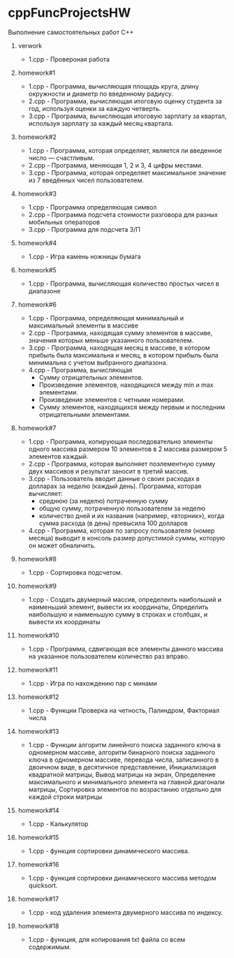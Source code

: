 # cppFuncProjectsHW
Выполнение самостоятельных работ C++

1. verwork
   - 1.cpp - Провероная работа

1. homework#1
   - 1.cpp - Программа, вычисляющая площадь круга, длину окружности и диаметр по введенному радиусу.
   - 2.cpp - Программа, вычисляющая итоговую оценку студента за год, используя оценки за каждую четверть.
   - 3.cpp - Программа, вычисляющая итоговую зарплату за квартал, используя зарплату за каждый месяц квартала.
2. homework#2
   - 1.cpp - Программа, которая определяет, является ли введенное число — счастливым.
   - 2.cpp - Программа, меняющая 1, 2 и 3, 4 цифры местами.
   - 3.cpp - Программа, которая определяет максимальное значение из 7 введённых чисел пользователем.
3. homework#3
   - 1.cpp - Программа определяющая символ
   - 2.cpp - Программа подсчета стоимости разговора для разных мобильных операторов
   - 3.cpp - Программа для подсчета З/П
4. homework#4
   - 1.cpp - Игра камень ножницы бумага
5. homework#5
   - 1.cpp - Программа, вычисляющая количество простых чисел в диапазоне
6. homework#6
   - 1.cpp - Программа, определяющая минимальный и максимальный элементы в массиве
   - 2.cpp - Программа, находящая сумму элементов в массиве, значения которых меньше указанного пользователем.
   - 3.cpp - Программа, находящая месяц в массиве, в котором прибыль была максимальна и месяц, в котором прибыль была минимальна с учетом выбранного диапазона.
   - 4.cpp - Программа, вычисляющая
       - Сумму отрицательных элементов.
       - Произведение элементов, находящихся между min и max элементами.
       - Произведение элементов с четными номерами.
       - Сумму элементов, находящихся между первым и последним отрицательными элементами.
7. homework#7
   - 1.cpp - Программа, копирующая последовательно элементы одного массива размером 10 элементов в 2 массива размером 5 элементов каждый.
   - 2.cpp - Программа, которая выполняет поэлементную сумму двух массивов и результат заносит в третий массив.
   - 3.cpp - Пользователь вводит данные о своих расходах в долларах за неделю (каждый день). Программа, которая вычисляет:
       - среднюю (за неделю) потраченную сумму
       - общую сумму, потраченную пользователем за неделю
       - количество дней и их названия (например, «вторник»), когда сумма расхода (в день) превысила 100 долларов
   - 4.cpp - Программа, которая по запросу пользователя (номер месяца) выводит в консоль размер допустимой суммы, которую он может обналичить.
8. homework#8
   - 1.cpp - Сортировка подсчетом.
9. homework#9
   - 1.cpp - Создать двумерный массив, определеить наибольший и наименьший элемент, вывести их координаты, Определить наибольшую и наименьшую сумму в строках и столбцах, и вывести их координаты
10. homework#10
    - 1.cpp - Программа, сдвигающая все элементы данного массива на указанное пользователем количество раз вправо.
11. homework#11
    - 1.cpp - Игра по нахождению пар с минами
12. homework#12
    - 1.cpp - Функции Проверка на четность, Палиндром, Факториал числа
13. homework#13
    - 1.cpp - Функции алгоритм линейного поиска заданного ключа в одномерном массиве, алгоритм бинарного поиска заданного ключа в одномерном массиве, перевода числа, записанного в двоичном виде, в десятичное представление, Инициализация квадратной матрицы, Вывод матрицы на экран, Определение максимального и минимального элемента на главной диагонали матрицы, Сортировка элементов по возрастанию отдельно для каждой строки матрицы
14. homework#14
    - 1.cpp - Калькулятор
15. homework#15
    - 1.cpp - функция сортировки динамического массива.
16. homework#16
    - 1.cpp - функция сортировки динамического массива методом quicksort.
17. homework#17
    - 1.cpp - код удаления элемента двумерного массива по индексу.
18. homework#18
    - 1.cpp - функция, для копирования txt файла со всем содержимым.
